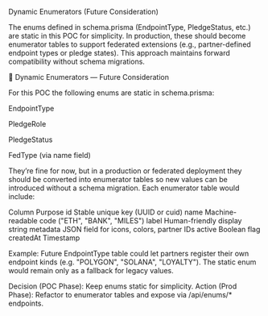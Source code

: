 Dynamic Enumerators (Future Consideration)

The enums defined in schema.prisma (EndpointType, PledgeStatus, etc.) are static in this POC for simplicity.
In production, these should become enumerator tables to support federated extensions (e.g., partner-defined endpoint types or pledge states).
This approach maintains forward compatibility without schema migrations.

🧩 Dynamic Enumerators — Future Consideration

For this POC the following enums are static in schema.prisma:

EndpointType

PledgeRole

PledgeStatus

FedType (via name field)

They’re fine for now, but in a production or federated deployment they should be converted into enumerator tables so new values can be introduced without a schema migration.
Each enumerator table would include:

Column	Purpose
id	Stable unique key (UUID or cuid)
name	Machine-readable code ("ETH", "BANK", "MILES")
label	Human-friendly display string
metadata	JSON field for icons, colors, partner IDs
active	Boolean flag
createdAt	Timestamp

Example:
Future EndpointType table could let partners register their own endpoint kinds (e.g. "POLYGON", "SOLANA", "LOYALTY").
The static enum would remain only as a fallback for legacy values.

Decision (POC Phase): Keep enums static for simplicity.
Action (Prod Phase): Refactor to enumerator tables and expose via /api/enums/* endpoints.
